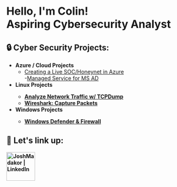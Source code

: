 <h1>Hello, I'm Colin! <br/> Aspiring Cybersecurity Analyst</a>

<h2> 🔒 Cyber Security Projects:</h2>

- <b>Azure / Cloud Projects</b>
  - [Creating a Live SOC/Honeynet in Azure](https://github.com/colskid/Cloud-SOC) <br>
  -[Managed Service for MS AD]()
- <b>Linux Projects<b>
  - [Analyze Network Traffic w/ TCPDump](https://github.com/colskid/Analyze-TCPDump-Traffic)
  - [Wireshark: Capture Packets](https://github.com/colskid/Wireshark-Capture-Packets)
- <b>Windows Projects<b>
  - [Windows Defender & Firewall](https://github.com/colskid/Windows-Defender-and-Firewall)

<h2> 🔗 Let's link up:</h2>


[<img align="left" alt="JoshMadakor | LinkedIn" width="75px" src="https://i.imgur.com/tJYr2gt.png" />][linkedin]

[linkedin]: https://linkedin.com/in/colin-skidmore

